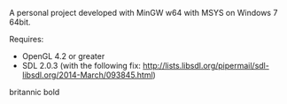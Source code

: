 A personal project developed with MinGW w64 with MSYS on Windows 7 64bit.

Requires:

* OpenGL 4.2 or greater
* SDL 2.0.3 (with the following fix: http://lists.libsdl.org/pipermail/sdl-libsdl.org/2014-March/093845.html)


britannic bold
